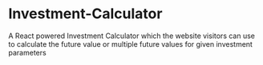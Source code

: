 # Investment-Calculator
A React powered Investment Calculator which the website visitors can use to calculate the future value or multiple future values for given investment parameters

